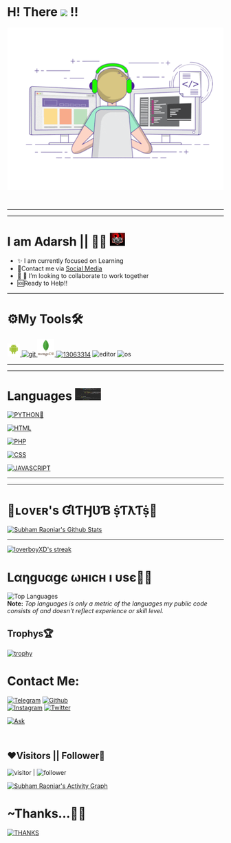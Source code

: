 # H! There <img src="https://raw.githubusercontent.com/MartinHeinz/MartinHeinz/master/wave.gif" width="50px"> !!

<p align="center">
<img src="resources/coding.gif" alt="Logo" align="center">
</p>
<br>

<hr>

---

# I am Adarsh || 🧑‍💻 <img src="resources/lover.jpeg" alt="LoverLogo" width="35" height="30">
<ul>
 <li>✨ I am currently focused on Learning </li>
 <li>📱Contact me via <a href="https://github.com/loverboyXD/loverboyXd/blob/lover/README.md#contact-me"> Social Media </a> </li>
 <li>🚓 👯 I’m looking to collaborate to work together </li>
 <li>🆘Ready to Help!! </li>
</ul>

<hr>

# ⚙️My Tools🛠️
<a href="https://developer.android.com" class="padded" target="_blank"> <img src="https://raw.githubusercontent.com/devicons/devicon/master/icons/android/android-original-wordmark.svg" alt="android" width="30" height="30"/> </a> 
<a href="https://git-scm.com/" class="padded" target="_blank"> <img src="https://www.vectorlogo.zone/logos/git-scm/git-scm-icon.svg" alt="git" width="30" height="30"/> </a> 
<a href="https://www.mongodb.com/" target="_blank"> <img src="https://raw.githubusercontent.com/devicons/devicon/master/icons/mongodb/mongodb-original-wordmark.svg" alt="mongodb" width="40" height="40"/> </a>
<a href="https://stackoverflow.com/" target="blank"><img align="center" src="https://cdn.jsdelivr.net/npm/simple-icons@3.0.1/icons/stackoverflow.svg" alt="13063314" height="30" width="40" /></a>
![editor](https://img.shields.io/badge/VSCode-1f425f.svg)
![os](https://img.shields.io/badge/Windows-0078D6?style=for-the-badge&logo=windows&logoColor=white)

<hr> 

<hr>

# Languages <img src="resources/lang.gif" alt="coding" width='60' height='28'>

[![PYTHON💙](https://img.shields.io/badge/python%20dev-yellow?style=for-the-badge&logo=python)]()

[![HTML](https://img.shields.io/badge/HTML%20Dev-brown?style=for-the-badge&logo=html5)]()

[![PHP](https://img.shields.io/badge/PHP%20Dev-purple?style=for-the-badge&logo=php)]() 

[![CSS](https://img.shields.io/badge/CSS%20Learning-blue?style=for-the-badge&logo=c3ss)]()

[![JAVASCRIPT](https://img.shields.io/badge/JavaScript%20Dev-teal?style=for-the-badge&logo=javascript)]() 

<hr> 

<hr> 

# 🍬**ʟᴏᴠᴇʀ's ƓƖƬӇƲƁ ṩƬƛƬṩ**🍭
<a href="https://github.com/loverboyXD/github-readme-stats"><img alt="Subham Raoniar's Github Stats" src="https://github-readme-stats.vercel.app/api?username=loverboyXD&show_icons=true&count_private=true&theme=react&hide_border=true&bg_color=0D1117" /></a>

<hr>

 <p align="left">
    <a href="https://github.com/loverboyXD/github-readme-streak-stats">
        <img title="🔥 Get streak stats for your profile at git.io/streak-stats" alt="loverboyXD's streak" src="https://github-readme-streak-stats.herokuapp.com/?user=loverboyXD&theme=black-ice&hide_border=true&stroke=0000&background=060A0CD0"/>
    </a>
</p>

 # **Lαηgυαgє ωнıcн ı υsє**👨‍💻
 ![Top Languages](https://github-readme-stats.vercel.app/api/top-langs/?username=loverboyXD&custom_title=Languages%20I%20Use%20Most&theme=tokyonight&hide_border=true)
 <br/>
  <b>Note:</b> <i> Top languages is only a metric of the languages my public code consists of and doesn't reflect experience or skill level.</i>
  
## Trophys🏆

[![trophy](https://github-profile-trophy.vercel.app/?username=loverboyXD&theme=onedark)](https://github.com/ryo-ma/github-profile-trophy)

# Contact Me:
[![Telegram](https://img.shields.io/badge/telegram-1b77FF.svg?style=for-the-badge&logo=telegram)](https://t.me/Alone_loverboy) [![Github](https://img.shields.io/badge/github-171717.svg?style=for-the-badge&logo=github)](https://github.com/loverboyXD)<br> [![Instagram](https://img.shields.io/badge/instagram-pink?style=for-the-badge&logo=instagram)](https://instagram.me/mesterious.person)
[![Twitter](https://img.shields.io/badge/Twitter-teal?style=for-the-badge&logo=twitter)](https://twitter.com/A_Modern_Mind)

[![Ask](https://img.shields.io/badge/Ask%20me-anything-1abc9c.svg)](https:t.me/Alone_loverboy)

<br> 

## ❤️Visitors || Follower🖤

![visitor](https://visitor-badge.laobi.icu/badge?page_id=loverboyXD) | ![follower](https://img.shields.io/github/followers/loverboyXD.svg?style=social&label=Follow&maxAge=2592000)

<a href="https://github.com/loverboyXD/github-readme-activity-graph"><img alt="Subham Raoniar's Activity Graph" src="https://activity-graph.herokuapp.com/graph?username=loverboyXD&bg_color=0D1117&color=5BCDEC&line=5BCDEC&point=FFFFFF&hide_border=true" /></a>

# ~Thanks...💖🥰

[![THANKS](https://img.shields.io/badge/Thanks%20To%20Visit%20Here%20❤️-black?style=for-the-badge&logo=heart)]()

